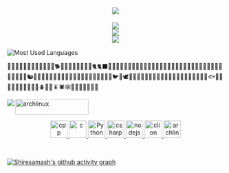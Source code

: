 <!-- title for my profile to welcome -->
<h1 align="center">
	<a href="https://sunguoqi.com/">
		<img src="https://readme-typing-svg.herokuapp.com/?lines=prinf(%22welcome%2C%20to visit!%22);欢迎来到我的GITHUB!&center=true&size=27">
	</a>
</h1>


<div align="center">
	<img  src="https://visitor-badge.glitch.me/badge?page_id=Shiresamash" />
</div>

<div align="center">
	<img src="https://activity-graph.herokuapp.com/graph?username=Shiresamash&theme=xcode" />
</div>

<div align="center">
	<img  src="https://github-readme-streak-stats.herokuapp.com/?user=Shiresamash" />
</div>





![Most Used Languages](https://github-readme-stats.vercel.app/api/top-langs/?username=Shiresamash&theme=dark&layout=compact)


🙈🙉🙊💥💫💦💨🐵🐒🦍🦧🐶🐕🦮🐕‍🦺🐩🐺🦊🦝🐱🐈🐈‍⬛🦁🐯🐅🐆🐴🐎🦄🦓🦌🦬🐮🐂🐃🐄🐷🐖🐗🐽🐏🐑🐐🐪🐫🦙🦒🐘🦏🦛🐭🐁🐀🐹🐰🐇🐿️🦫🦔🦇🐻🐻‍❄️🐨🐼🦥🦦🦨🦘🦡🐾🦃🐔🐓🐣🐤🐥🐦🐧🕊️🦅🦆🦢🦉🦩🦚🦜🐸🐊🐢🦎🐍🐲🐉🦕🦖🐳🐋🐬🦭🐟🐠🐡🦈🐙🐚🐌🦋🐛🐜🐝🪲🐞🦗🪳🕷️🕸️🦂🦟🦠🦀🦞🦐🦑

<img align="left" src="https://github-readme-stats.vercel.app/api?username=Shiresamash&show_icons=true&theme=vue-dark&count_private=true"/>

<img src="https://komarev.com/ghpvc/?username=Shiresamash&color=009688&style=for-the-badge" alt="archlinux" width="170" height="36"/>


<p align="center">
   <a href="#">
      <img src="https://github.com/get-icon/geticon/blob/master/icons/c-plusplus.svg" alt="cpp" width="40" height="40"/>
   </a>
   <a href="#">
      <img src="https://github.com/get-icon/geticon/blob/master/icons/c.svg" alt="c" width="40" height="40"/>
   </a>
   <a href="#">
      <img src="https://github.com/get-icon/geticon/blob/master/icons/python.svg" alt="Python" width="40" height="40"/>
   </a>
   <a href="#">
      <img src="https://github.com/get-icon/geticon/blob/master/icons/c-sharp.svg" alt="csharp" width="40" height="40"/>
   </a>
   <a href="#">
      <img src="https://github.com/get-icon/geticon/blob/master/icons/assembly.svg" alt="nodejs" width="40" height="40"/>
   </a>
   <a href="#">
      <img src="https://github.com/get-icon/geticon/blob/master/icons/clion.svg" alt="clion" width="40" height="40"/>
   </a>
   <a href="#">
      <img src="https://github.com/get-icon/geticon/blob/master/icons/archlinux.svg" alt="archlinux" width="40" height="40"/>
   </a>
</p>
<br>

[![Shiresamash's github activity graph](https://activity-graph.herokuapp.com/graph?username=Shiresamash&theme=github)](https://github.com/YuzukiTsuru)

<!--
**Shiresamash/Shiresamash** is a ✨ _special_ ✨ repository because its `README.md` (this file) appears on your GitHub profile.

Here are some ideas to get you started:

- 🔭 I’m currently working on ...
- 🌱 I’m currently learning ...
- 👯 I’m looking to collaborate on ...
- 🤔 I’m looking for help with ...
- 💬 Ask me about ...
- 📫 How to reach me: ...
- 😄 Pronouns: ...
- ⚡ Fun fact: ...
-->
